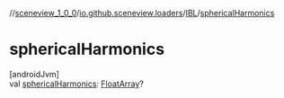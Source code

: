 //[sceneview_1_0_0](../../../index.md)/[io.github.sceneview.loaders](../index.md)/[IBL](index.md)/[sphericalHarmonics](spherical-harmonics.md)

# sphericalHarmonics

[androidJvm]\
val [sphericalHarmonics](spherical-harmonics.md): [FloatArray](https://kotlinlang.org/api/latest/jvm/stdlib/kotlin/-float-array/index.html)?
